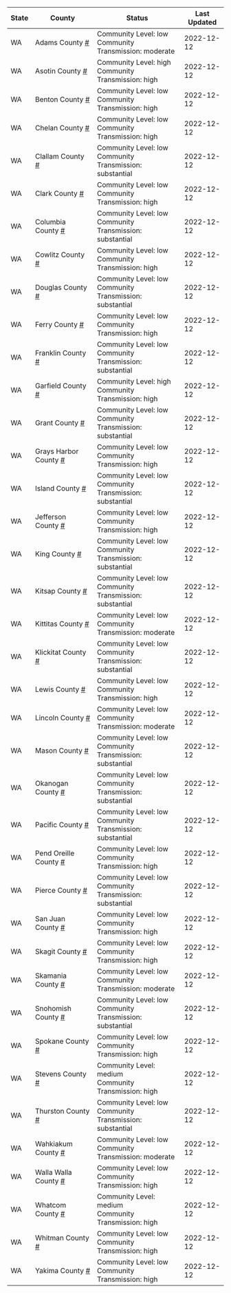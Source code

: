 State | County | Status | Last Updated
--- | --- | --- | --- 
WA | Adams County <a href="#adams_county">#</a> | <a name="adams_county"></a>Community Level: low<br/>Community Transmission: moderate | 2022-12-12
WA | Asotin County <a href="#asotin_county">#</a> | <a name="asotin_county"></a>Community Level: high<br/>Community Transmission: high | 2022-12-12
WA | Benton County <a href="#benton_county">#</a> | <a name="benton_county"></a>Community Level: low<br/>Community Transmission: high | 2022-12-12
WA | Chelan County <a href="#chelan_county">#</a> | <a name="chelan_county"></a>Community Level: low<br/>Community Transmission: high | 2022-12-12
WA | Clallam County <a href="#clallam_county">#</a> | <a name="clallam_county"></a>Community Level: low<br/>Community Transmission: substantial | 2022-12-12
WA | Clark County <a href="#clark_county">#</a> | <a name="clark_county"></a>Community Level: low<br/>Community Transmission: high | 2022-12-12
WA | Columbia County <a href="#columbia_county">#</a> | <a name="columbia_county"></a>Community Level: low<br/>Community Transmission: substantial | 2022-12-12
WA | Cowlitz County <a href="#cowlitz_county">#</a> | <a name="cowlitz_county"></a>Community Level: low<br/>Community Transmission: high | 2022-12-12
WA | Douglas County <a href="#douglas_county">#</a> | <a name="douglas_county"></a>Community Level: low<br/>Community Transmission: substantial | 2022-12-12
WA | Ferry County <a href="#ferry_county">#</a> | <a name="ferry_county"></a>Community Level: low<br/>Community Transmission: high | 2022-12-12
WA | Franklin County <a href="#franklin_county">#</a> | <a name="franklin_county"></a>Community Level: low<br/>Community Transmission: substantial | 2022-12-12
WA | Garfield County <a href="#garfield_county">#</a> | <a name="garfield_county"></a>Community Level: high<br/>Community Transmission: high | 2022-12-12
WA | Grant County <a href="#grant_county">#</a> | <a name="grant_county"></a>Community Level: low<br/>Community Transmission: substantial | 2022-12-12
WA | Grays Harbor County <a href="#grays_harbor_county">#</a> | <a name="grays_harbor_county"></a>Community Level: low<br/>Community Transmission: high | 2022-12-12
WA | Island County <a href="#island_county">#</a> | <a name="island_county"></a>Community Level: low<br/>Community Transmission: substantial | 2022-12-12
WA | Jefferson County <a href="#jefferson_county">#</a> | <a name="jefferson_county"></a>Community Level: low<br/>Community Transmission: high | 2022-12-12
WA | King County <a href="#king_county">#</a> | <a name="king_county"></a>Community Level: low<br/>Community Transmission: substantial | 2022-12-12
WA | Kitsap County <a href="#kitsap_county">#</a> | <a name="kitsap_county"></a>Community Level: low<br/>Community Transmission: substantial | 2022-12-12
WA | Kittitas County <a href="#kittitas_county">#</a> | <a name="kittitas_county"></a>Community Level: low<br/>Community Transmission: moderate | 2022-12-12
WA | Klickitat County <a href="#klickitat_county">#</a> | <a name="klickitat_county"></a>Community Level: low<br/>Community Transmission: substantial | 2022-12-12
WA | Lewis County <a href="#lewis_county">#</a> | <a name="lewis_county"></a>Community Level: low<br/>Community Transmission: high | 2022-12-12
WA | Lincoln County <a href="#lincoln_county">#</a> | <a name="lincoln_county"></a>Community Level: low<br/>Community Transmission: moderate | 2022-12-12
WA | Mason County <a href="#mason_county">#</a> | <a name="mason_county"></a>Community Level: low<br/>Community Transmission: substantial | 2022-12-12
WA | Okanogan County <a href="#okanogan_county">#</a> | <a name="okanogan_county"></a>Community Level: low<br/>Community Transmission: substantial | 2022-12-12
WA | Pacific County <a href="#pacific_county">#</a> | <a name="pacific_county"></a>Community Level: low<br/>Community Transmission: substantial | 2022-12-12
WA | Pend Oreille County <a href="#pend_oreille_county">#</a> | <a name="pend_oreille_county"></a>Community Level: low<br/>Community Transmission: high | 2022-12-12
WA | Pierce County <a href="#pierce_county">#</a> | <a name="pierce_county"></a>Community Level: low<br/>Community Transmission: substantial | 2022-12-12
WA | San Juan County <a href="#san_juan_county">#</a> | <a name="san_juan_county"></a>Community Level: low<br/>Community Transmission: high | 2022-12-12
WA | Skagit County <a href="#skagit_county">#</a> | <a name="skagit_county"></a>Community Level: low<br/>Community Transmission: high | 2022-12-12
WA | Skamania County <a href="#skamania_county">#</a> | <a name="skamania_county"></a>Community Level: low<br/>Community Transmission: moderate | 2022-12-12
WA | Snohomish County <a href="#snohomish_county">#</a> | <a name="snohomish_county"></a>Community Level: low<br/>Community Transmission: substantial | 2022-12-12
WA | Spokane County <a href="#spokane_county">#</a> | <a name="spokane_county"></a>Community Level: low<br/>Community Transmission: high | 2022-12-12
WA | Stevens County <a href="#stevens_county">#</a> | <a name="stevens_county"></a>Community Level: medium<br/>Community Transmission: high | 2022-12-12
WA | Thurston County <a href="#thurston_county">#</a> | <a name="thurston_county"></a>Community Level: low<br/>Community Transmission: substantial | 2022-12-12
WA | Wahkiakum County <a href="#wahkiakum_county">#</a> | <a name="wahkiakum_county"></a>Community Level: low<br/>Community Transmission: moderate | 2022-12-12
WA | Walla Walla County <a href="#walla_walla_county">#</a> | <a name="walla_walla_county"></a>Community Level: low<br/>Community Transmission: high | 2022-12-12
WA | Whatcom County <a href="#whatcom_county">#</a> | <a name="whatcom_county"></a>Community Level: medium<br/>Community Transmission: high | 2022-12-12
WA | Whitman County <a href="#whitman_county">#</a> | <a name="whitman_county"></a>Community Level: low<br/>Community Transmission: high | 2022-12-12
WA | Yakima County <a href="#yakima_county">#</a> | <a name="yakima_county"></a>Community Level: low<br/>Community Transmission: high | 2022-12-12

